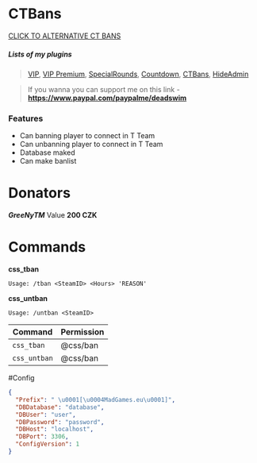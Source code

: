 # CTBans


[CLICK TO ALTERNATIVE CT BANS](https://github.com/DeadSwimek/cs2-ctban)


##### Lists of my plugins
> [VIP](https://github.com/DeadSwimek/cs2-vip), [VIP Premium](https://github.com/DeadSwimek/cs2-vip-premium), [SpecialRounds](https://github.com/DeadSwimek/cs2-specialrounds), [Countdown](https://github.com/DeadSwimek/cs2-countdown), [CTBans](https://github.com/DeadSwimek/cs2-ctban), [HideAdmin](https://github.com/DeadSwimek/cs2-hideadmin)

> If you wanna you can support me on this link - **https://www.paypal.com/paypalme/deadswim**

### Features

- Can banning player to connect in T Team
- Can unbanning player to connect in T Team
- Database maked
- Can make banlist


# Donators
***GreeNyTM*** Value **200 CZK**

# Commands
**css_tban**

`Usage: /tban <SteamID> <Hours> 'REASON'`

**css_untban**

`Usage: /untban <SteamID>`

| Command      | Permission   |
| ------------ | ------------ |
| `css_tban`    | @css/ban     |
| `css_untban`    | @css/ban     |
#Config

```JSON
{
  "Prefix": " \u0001[\u0004MadGames.eu\u0001]",
  "DBDatabase": "database",
  "DBUser": "user",
  "DBPassword": "password",
  "DBHost": "localhost",
  "DBPort": 3306,
  "ConfigVersion": 1
}
```


